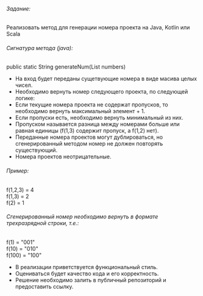 ###### Задание:

Реализовать метод для генерации номера проекта на Java, Kotlin или Scala

###### Сигнатура метода (java):
public static String generateNum(List<Integer> numbers)

* На вход будет переданы сущетвующие номера в виде масива целых чисел.
* Необходимо вернуть номер следующего проекта, по следующей логике:
* Если текущие номера проекта не содержат пропусков, то необходимо вернуть максимальный элемент + 1.
* Если пропуски есть, необходимо вернуть минимальный из них.
* Пропуском называется разница между номерами больше или равная единицы (f(1,3) содержит пропуск, а f(1,2) нет).
* Переданные номера проектов могут дублироваться, но сгенерированный методом номер не должен повторять существующий.
* Номера проектов неотрицательные.

###### Пример:
f(1,2,3) = 4<br>
f(1,3) = 2<br>
f(2) = 1

###### Сгенерированный номер необходимо вернуть в формате трехразрядной строки, т.е.:
f(1) = "001"<br>
f(10) = "010"<br>
f(100) = "100"

* В реализации приветствуется функциональный стиль.
* Оцениваться будет качество кода и его корректность.
* Решение необходимо залить в публичный репозиторий и предоставить ссылку.

